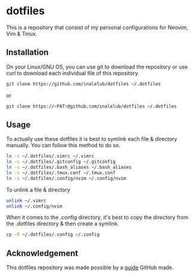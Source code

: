 # dotfiles
This is a repository that consist of my personal configurations for Neovim, Vim & Tmux.

## Installation
On your Linux/GNU OS, you can use git to download the repository or use curl to download each individual file of this repository.
```bash
git clone https://github.com/inalelub/dotfiles ~/.dotfiles
```
or

```bash
git clone https://<PAT>@github.com/inalelub/dotfiles ~/.dotfiles
```

## Usage
To actually use these dotfiles it is best to symlink each file & directory manually. You can follow this method to do so.

```bash
ln -s ~/.dotfiles/.vimrc ~/.vimrc
ln -s ~/.dotfiles/.gitconfig ~/.gitconfig
ln -s ~/.dotfiles/.bash_aliases ~/.bash_aliases
ln -s ~/.dotfiles/.tmux.conf ~/.tmux.conf
ln -s ~/.dotfiles/.config/nvim ~/.config/nvim
```
To unlink a file & directory 

```bash
unlink ~/.vimrc
unlink ~/.config/nvim
```
When it comes to the .config directory, it's best to copy the directory from the .dotfiles directory & then create a symlink.

```bash
cp -R ~/.dotfiles/.config ~/.config
```

## Acknowledgement
This dotfiles repository was made possible by a [guide](https://dotfiles.github.io/) GitHub made.
